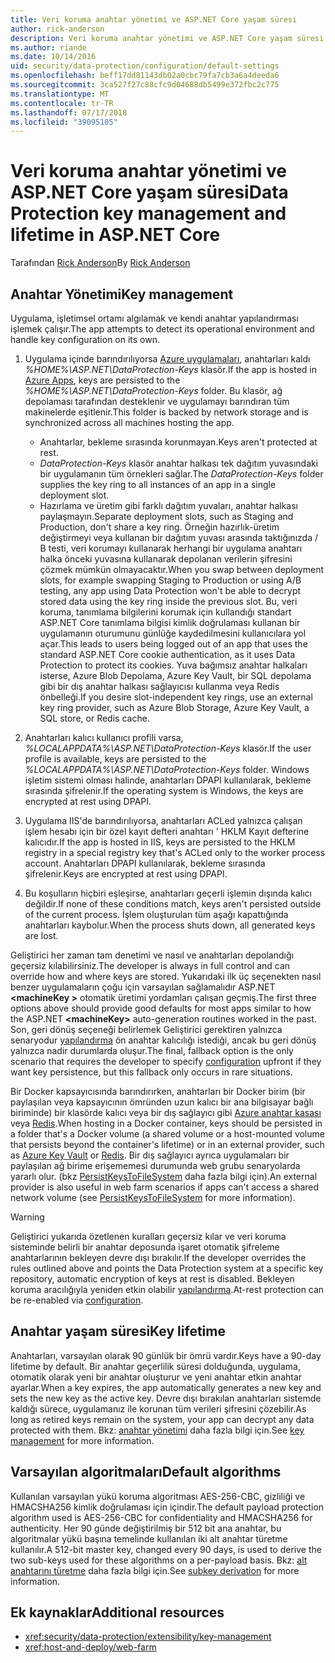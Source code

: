 ```yaml
---
title: Veri koruma anahtar yönetimi ve ASP.NET Core yaşam süresi
author: rick-anderson
description: Veri koruma anahtar yönetimi ve ASP.NET Core yaşam süresi hakkında bilgi edinin.
ms.author: riande
ms.date: 10/14/2016
uid: security/data-protection/configuration/default-settings
ms.openlocfilehash: beff17dd81143db02a0cbc79fa7cb3a6a4deeda6
ms.sourcegitcommit: 3ca527f27c88cfc9d04688db5499e372fbc2c775
ms.translationtype: MT
ms.contentlocale: tr-TR
ms.lasthandoff: 07/17/2018
ms.locfileid: "39095105"
---
```

# <a name="data-protection-key-management-and-lifetime-in-aspnet-core"></a><span data-ttu-id="52b3c-103">Veri koruma anahtar yönetimi ve ASP.NET Core yaşam süresi</span><span class="sxs-lookup"><span data-stu-id="52b3c-103">Data Protection key management and lifetime in ASP.NET Core</span></span>

<span data-ttu-id="52b3c-104">Tarafından [Rick Anderson](https://twitter.com/RickAndMSFT)</span><span class="sxs-lookup"><span data-stu-id="52b3c-104">By [Rick Anderson](https://twitter.com/RickAndMSFT)</span></span>

## <a name="key-management"></a><span data-ttu-id="52b3c-105">Anahtar Yönetimi</span><span class="sxs-lookup"><span data-stu-id="52b3c-105">Key management</span></span>

<span data-ttu-id="52b3c-106">Uygulama, işletimsel ortamı algılamak ve kendi anahtar yapılandırması işlemek çalışır.</span><span class="sxs-lookup"><span data-stu-id="52b3c-106">The app attempts to detect its operational environment and handle key configuration on its own.</span></span>

1. <span data-ttu-id="52b3c-107">Uygulama içinde barındırılıyorsa [Azure uygulamaları](https://azure.microsoft.com/services/app-service/), anahtarları kaldı *%HOME%\ASP.NET\DataProtection-Keys* klasör.</span><span class="sxs-lookup"><span data-stu-id="52b3c-107">If the app is hosted in [Azure Apps](https://azure.microsoft.com/services/app-service/), keys are persisted to the *%HOME%\ASP.NET\DataProtection-Keys* folder.</span></span> <span data-ttu-id="52b3c-108">Bu klasör, ağ depolaması tarafından desteklenir ve uygulamayı barındıran tüm makinelerde eşitlenir.</span><span class="sxs-lookup"><span data-stu-id="52b3c-108">This folder is backed by network storage and is synchronized across all machines hosting the app.</span></span>
   * <span data-ttu-id="52b3c-109">Anahtarlar, bekleme sırasında korunmayan.</span><span class="sxs-lookup"><span data-stu-id="52b3c-109">Keys aren't protected at rest.</span></span>
   * <span data-ttu-id="52b3c-110">*DataProtection-Keys* klasör anahtar halkası tek dağıtım yuvasındaki bir uygulamanın tüm örnekleri sağlar.</span><span class="sxs-lookup"><span data-stu-id="52b3c-110">The *DataProtection-Keys* folder supplies the key ring to all instances of an app in a single deployment slot.</span></span>
   * <span data-ttu-id="52b3c-111">Hazırlama ve üretim gibi farklı dağıtım yuvaları, anahtar halkası paylaşmayın.</span><span class="sxs-lookup"><span data-stu-id="52b3c-111">Separate deployment slots, such as Staging and Production, don't share a key ring.</span></span> <span data-ttu-id="52b3c-112">Örneğin hazırlık-üretim değiştirmeyi veya kullanan bir dağıtım yuvası arasında taktığınızda / B testi, veri korumayı kullanarak herhangi bir uygulama anahtarı halka önceki yuvasına kullanarak depolanan verilerin şifresini çözmek mümkün olmayacaktır.</span><span class="sxs-lookup"><span data-stu-id="52b3c-112">When you swap between deployment slots, for example swapping Staging to Production or using A/B testing, any app using Data Protection won't be able to decrypt stored data using the key ring inside the previous slot.</span></span> <span data-ttu-id="52b3c-113">Bu, veri koruma, tanımlama bilgilerini korumak için kullandığı standart ASP.NET Core tanımlama bilgisi kimlik doğrulaması kullanan bir uygulamanın oturumunu günlüğe kaydedilmesini kullanıcılara yol açar.</span><span class="sxs-lookup"><span data-stu-id="52b3c-113">This leads to users being logged out of an app that uses the standard ASP.NET Core cookie authentication, as it uses Data Protection to protect its cookies.</span></span> <span data-ttu-id="52b3c-114">Yuva bağımsız anahtar halkaları isterse, Azure Blob Depolama, Azure Key Vault, bir SQL depolama gibi bir dış anahtar halkası sağlayıcısı kullanma veya Redis önbelleği.</span><span class="sxs-lookup"><span data-stu-id="52b3c-114">If you desire slot-independent key rings, use an external key ring provider, such as Azure Blob Storage, Azure Key Vault, a SQL store, or Redis cache.</span></span>

1. <span data-ttu-id="52b3c-115">Anahtarları kalıcı kullanıcı profili varsa, *%LOCALAPPDATA%\ASP.NET\DataProtection-Keys* klasör.</span><span class="sxs-lookup"><span data-stu-id="52b3c-115">If the user profile is available, keys are persisted to the *%LOCALAPPDATA%\ASP.NET\DataProtection-Keys* folder.</span></span> <span data-ttu-id="52b3c-116">Windows işletim sistemi olması halinde, anahtarları DPAPI kullanılarak, bekleme sırasında şifrelenir.</span><span class="sxs-lookup"><span data-stu-id="52b3c-116">If the operating system is Windows, the keys are encrypted at rest using DPAPI.</span></span>

1. <span data-ttu-id="52b3c-117">Uygulama IIS'de barındırılıyorsa, anahtarları ACLed yalnızca çalışan işlem hesabı için bir özel kayıt defteri anahtarı ' HKLM Kayıt defterine kalıcıdır.</span><span class="sxs-lookup"><span data-stu-id="52b3c-117">If the app is hosted in IIS, keys are persisted to the HKLM registry in a special registry key that's ACLed only to the worker process account.</span></span> <span data-ttu-id="52b3c-118">Anahtarları DPAPI kullanılarak, bekleme sırasında şifrelenir.</span><span class="sxs-lookup"><span data-stu-id="52b3c-118">Keys are encrypted at rest using DPAPI.</span></span>

1. <span data-ttu-id="52b3c-119">Bu koşulların hiçbiri eşleşirse, anahtarları geçerli işlemin dışında kalıcı değildir.</span><span class="sxs-lookup"><span data-stu-id="52b3c-119">If none of these conditions match, keys aren't persisted outside of the current process.</span></span> <span data-ttu-id="52b3c-120">İşlem oluşturulan tüm aşağı kapattığında anahtarları kaybolur.</span><span class="sxs-lookup"><span data-stu-id="52b3c-120">When the process shuts down, all generated keys are lost.</span></span>

<span data-ttu-id="52b3c-121">Geliştirici her zaman tam denetimi ve nasıl ve anahtarları depolandığı geçersiz kılabilirsiniz.</span><span class="sxs-lookup"><span data-stu-id="52b3c-121">The developer is always in full control and can override how and where keys are stored.</span></span> <span data-ttu-id="52b3c-122">Yukarıdaki ilk üç seçenekten nasıl benzer uygulamaların çoğu için varsayılan sağlamalıdır ASP.NET  **\<machineKey >** otomatik üretimi yordamları çalışan geçmiş.</span><span class="sxs-lookup"><span data-stu-id="52b3c-122">The first three options above should provide good defaults for most apps similar to how the ASP.NET **\<machineKey>** auto-generation routines worked in the past.</span></span> <span data-ttu-id="52b3c-123">Son, geri dönüş seçeneği belirlemek Geliştirici gerektiren yalnızca senaryodur [yapılandırma](xref:security/data-protection/configuration/overview) ön anahtar kalıcılığı istediği, ancak bu geri dönüş yalnızca nadir durumlarda oluşur.</span><span class="sxs-lookup"><span data-stu-id="52b3c-123">The final, fallback option is the only scenario that requires the developer to specify [configuration](xref:security/data-protection/configuration/overview) upfront if they want key persistence, but this fallback only occurs in rare situations.</span></span>

<span data-ttu-id="52b3c-124">Bir Docker kapsayıcısında barındırırken, anahtarları bir Docker birim (bir paylaşılan veya kapsayıcının ömründen uzun kalıcı bir ana bilgisayar bağlı biriminde) bir klasörde kalıcı veya bir dış sağlayıcı gibi [Azure anahtar kasası](https://azure.microsoft.com/services/key-vault/) veya [Redis](https://redis.io/).</span><span class="sxs-lookup"><span data-stu-id="52b3c-124">When hosting in a Docker container, keys should be persisted in a folder that's a Docker volume (a shared volume or a host-mounted volume that persists beyond the container's lifetime) or in an external provider, such as [Azure Key Vault](https://azure.microsoft.com/services/key-vault/) or [Redis](https://redis.io/).</span></span> <span data-ttu-id="52b3c-125">Bir dış sağlayıcı ayrıca uygulamaları bir paylaşılan ağ birime erişememesi durumunda web grubu senaryolarda yararlı olur. (bkz [PersistKeysToFileSystem](xref:security/data-protection/configuration/overview#persistkeystofilesystem) daha fazla bilgi için).</span><span class="sxs-lookup"><span data-stu-id="52b3c-125">An external provider is also useful in web farm scenarios if apps can't access a shared network volume (see [PersistKeysToFileSystem](xref:security/data-protection/configuration/overview#persistkeystofilesystem) for more information).</span></span>

> [!WARNING]
> <span data-ttu-id="52b3c-126">Geliştirici yukarıda özetlenen kuralları geçersiz kılar ve veri koruma sisteminde belirli bir anahtar deposunda işaret otomatik şifreleme anahtarlarının bekleyen devre dışı bırakılır.</span><span class="sxs-lookup"><span data-stu-id="52b3c-126">If the developer overrides the rules outlined above and points the Data Protection system at a specific key repository, automatic encryption of keys at rest is disabled.</span></span> <span data-ttu-id="52b3c-127">Bekleyen koruma aracılığıyla yeniden etkin olabilir [yapılandırma](xref:security/data-protection/configuration/overview).</span><span class="sxs-lookup"><span data-stu-id="52b3c-127">At-rest protection can be re-enabled via [configuration](xref:security/data-protection/configuration/overview).</span></span>

## <a name="key-lifetime"></a><span data-ttu-id="52b3c-128">Anahtar yaşam süresi</span><span class="sxs-lookup"><span data-stu-id="52b3c-128">Key lifetime</span></span>

<span data-ttu-id="52b3c-129">Anahtarları, varsayılan olarak 90 günlük bir ömrü vardır.</span><span class="sxs-lookup"><span data-stu-id="52b3c-129">Keys have a 90-day lifetime by default.</span></span> <span data-ttu-id="52b3c-130">Bir anahtar geçerlilik süresi dolduğunda, uygulama, otomatik olarak yeni bir anahtar oluşturur ve yeni anahtar etkin anahtar ayarlar.</span><span class="sxs-lookup"><span data-stu-id="52b3c-130">When a key expires, the app automatically generates a new key and sets the new key as the active key.</span></span> <span data-ttu-id="52b3c-131">Devre dışı bırakılan anahtarları sistemde kaldığı sürece, uygulamanız ile korunan tüm verileri şifresini çözebilir.</span><span class="sxs-lookup"><span data-stu-id="52b3c-131">As long as retired keys remain on the system, your app can decrypt any data protected with them.</span></span> <span data-ttu-id="52b3c-132">Bkz: [anahtar yönetimi](xref:security/data-protection/implementation/key-management#key-expiration-and-rolling) daha fazla bilgi için.</span><span class="sxs-lookup"><span data-stu-id="52b3c-132">See [key management](xref:security/data-protection/implementation/key-management#key-expiration-and-rolling) for more information.</span></span>

## <a name="default-algorithms"></a><span data-ttu-id="52b3c-133">Varsayılan algoritmaları</span><span class="sxs-lookup"><span data-stu-id="52b3c-133">Default algorithms</span></span>

<span data-ttu-id="52b3c-134">Kullanılan varsayılan yükü koruma algoritması AES-256-CBC, gizliliği ve HMACSHA256 kimlik doğrulaması için içindir.</span><span class="sxs-lookup"><span data-stu-id="52b3c-134">The default payload protection algorithm used is AES-256-CBC for confidentiality and HMACSHA256 for authenticity.</span></span> <span data-ttu-id="52b3c-135">Her 90 günde değiştirilmiş bir 512 bit ana anahtar, bu algoritmalar yükü başına temelinde kullanılan iki alt anahtar türetme kullanılır.</span><span class="sxs-lookup"><span data-stu-id="52b3c-135">A 512-bit master key, changed every 90 days, is used to derive the two sub-keys used for these algorithms on a per-payload basis.</span></span> <span data-ttu-id="52b3c-136">Bkz: [alt anahtarını türetme](xref:security/data-protection/implementation/subkeyderivation#additional-authenticated-data-and-subkey-derivation) daha fazla bilgi için.</span><span class="sxs-lookup"><span data-stu-id="52b3c-136">See [subkey derivation](xref:security/data-protection/implementation/subkeyderivation#additional-authenticated-data-and-subkey-derivation) for more information.</span></span>

## <a name="additional-resources"></a><span data-ttu-id="52b3c-137">Ek kaynaklar</span><span class="sxs-lookup"><span data-stu-id="52b3c-137">Additional resources</span></span>

* <xref:security/data-protection/extensibility/key-management>
* <xref:host-and-deploy/web-farm>

